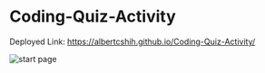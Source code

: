 # Coding-Quiz-Activity
 
 Deployed Link: https://albertcshih.github.io/Coding-Quiz-Activity/
 
 ![start page](.Screenshots/start-page.PNG)
